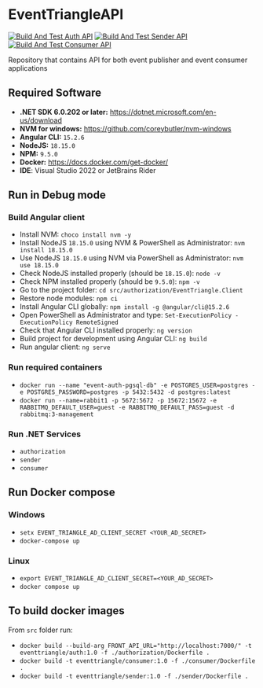 # EventTriangleAPI

[![Build And Test Auth API](https://github.com/EventTriangle/EventTriangleAPI/actions/workflows/auth-build-and-test.yml/badge.svg)](https://github.com/EventTriangle/EventTriangleAPI/actions/workflows/auth-build-and-test.yml)
[![Build And Test Sender API](https://github.com/EventTriangle/EventTriangleAPI/actions/workflows/sender-build-and-test.yml/badge.svg)](https://github.com/EventTriangle/EventTriangleAPI/actions/workflows/sender-build-and-test.yml)
[![Build And Test Consumer API](https://github.com/EventTriangle/EventTriangleAPI/actions/workflows/consumer-build-and-test.yml/badge.svg)](https://github.com/EventTriangle/EventTriangleAPI/actions/workflows/consumer-build-and-test.yml)

Repository that contains API for both event publisher and event consumer applications

## Required Software

- **.NET SDK 6.0.202 or later:** https://dotnet.microsoft.com/en-us/download
- **NVM for windows:** https://github.com/coreybutler/nvm-windows
- **Angular CLI:** `15.2.6`
- **NodeJS:** `18.15.0`
- **NPM:** `9.5.0`
- **Docker:** https://docs.docker.com/get-docker/
- **IDE**: Visual Studio 2022 or JetBrains Rider

## Run in Debug mode

### Build Angular client

- Install NVM: `choco install nvm -y`
- Install NodeJS `18.15.0` using NVM & PowerShell as Administrator: `nvm install 18.15.0`
- Use NodeJS `18.15.0` using NVM via PowerShell as Administrator: `nvm use 18.15.0`
- Check NodeJS installed properly (should be `18.15.0`): `node -v`
- Check NPM installed properly (should be `9.5.0`): `npm -v`
- Go to the project folder: `cd src/authorization/EventTriangle.Client`
- Restore node modules: `npm ci`
- Install Angular CLI globally: `npm install -g @angular/cli@15.2.6`
- Open PowerShell as Administrator and type: `Set-ExecutionPolicy -ExecutionPolicy RemoteSigned`
- Check that Angular CLI installed properly: `ng version`
- Build project for development using Angular CLI: `ng build`
- Run angular client: `ng serve`

### Run required containers

- `docker run --name "event-auth-pgsql-db" -e POSTGRES_USER=postgres -e POSTGRES_PASSWORD=postgres -p 5432:5432 -d postgres:latest`
- `docker run --name=rabbit1 -p 5672:5672 -p 15672:15672 -e RABBITMQ_DEFAULT_USER=guest -e RABBITMQ_DEFAULT_PASS=guest -d rabbitmq:3-management`

### Run .NET Services

- `authorization`
- `sender`
- `consumer`

## Run Docker compose

### Windows

- `setx EVENT_TRIANGLE_AD_CLIENT_SECRET <YOUR_AD_SECRET>`
- `docker-compose up`

### Linux

- `export EVENT_TRIANGLE_AD_CLIENT_SECRET=<YOUR_AD_SECRET>`
- `docker compose up`

## To build docker images

From `src` folder run:

- `docker build --build-arg FRONT_API_URL="http://localhost:7000/" -t eventtriangle/auth:1.0 -f ./authorization/Dockerfile .`
- `docker build -t eventtriangle/consumer:1.0 -f ./consumer/Dockerfile . `
- `docker build -t eventtriangle/sender:1.0 -f ./sender/Dockerfile .`